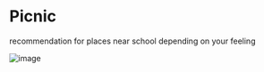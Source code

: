 # Picnic
recommendation for places near school depending on your feeling

![image](https://github.com/user-attachments/assets/cb435db1-dc7f-4f4b-896e-8c4a6dd38456)

